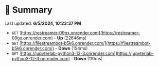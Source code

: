 # 📖 Summary
Last updated: **6/5/2024, 10:23:37 PM**

- `GET` [https://restreamer-09gx.onrender.com](https://restreamer-09gx.onrender.com) - **Up** (22646ms)
- `GET` [https://filestreambot-b5k6.onrender.com/](https://filestreambot-b5k6.onrender.com/) - **Down** (154ms)
- `GET` [https://jupyterlab-python3-12-3.onrender.com](https://jupyterlab-python3-12-3.onrender.com) - **Down** (110ms)
